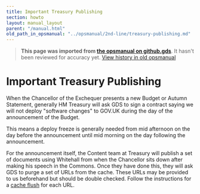 ```yaml
---
title: Important Treasury Publishing
section: howto
layout: manual_layout
parent: "/manual.html"
old_path_in_opsmanual: "../opsmanual/2nd-line/treasury-publishing.md"
---
```




> **This page was imported from [the opsmanual on github.gds](https://github.gds/gds/opsmanual)**.
It hasn't been reviewed for accuracy yet.
[View history in old opsmanual](https://github.gds/gds/opsmanual/tree/master/2nd-line/treasury-publishing.md)


# Important Treasury Publishing

When the Chancellor of the Exchequer presents a new Budget or Autumn Statement, generally HM Treasury will ask GDS to sign a contract saying we will not deploy "software changes" to GOV.UK during the day of the announcement of the Budget.

This means a deploy freeze is generally needed from mid afternoon on the day before the announcement until mid morning on the day following the announcement.

For the announcement itself, the Content team at Treasury will publish a set of documents using Whitehall from when the Chancellor sits down after making his speech in the Commons. Once they have done this, they will ask GDS to purge a set of URLs from the cache. These URLs may be provided to us beforehand but should be double checked. Follow the instructions for a [cache flush](../cache-flush.html) for each URL.

